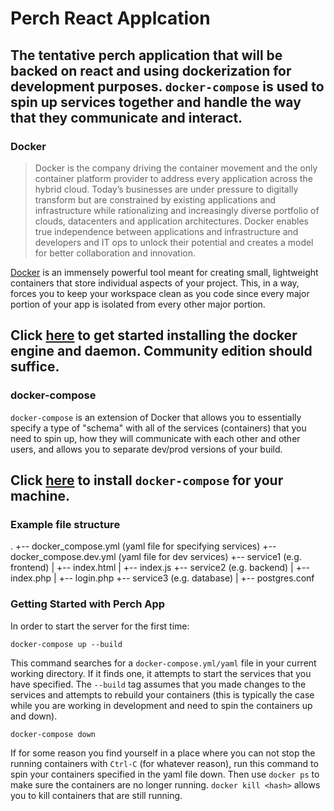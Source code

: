 Perch React Applcation
======================

The tentative perch application that will be backed on react and using dockerization for development purposes. `docker-compose` is used to spin up services together and handle the way that they communicate and interact.
----------------------

### Docker
> Docker is the company driving the container movement and the only container platform provider to address every
> application across the hybrid cloud. Today’s businesses are under pressure to digitally transform
> but are constrained by existing applications and infrastructure while rationalizing and increasingly diverse portfolio of
> clouds, datacenters and application architectures. Docker enables true independence between applications
> and infrastructure and developers and IT ops to unlock their potential and creates a model for better
> collaboration and innovation.

[Docker](https://www.docker.com/) is an immensely powerful tool meant for creating small, lightweight containers that store individual aspects of your project. This, in a way, forces you to keep your workspace clean as you code since every major portion of your app is isolated from every other major portion.

Click [here](https://docs.docker.com/engine/installation) to get started installing the docker engine and daemon. Community edition should suffice.
----------------------

### docker-compose

`docker-compose` is an extension of Docker that allows you to essentially specify a type of "schema" with all of the services (containers) that you need to spin up, how they will communicate with each other and other users, and allows you to separate dev/prod versions of your build.

Click [here](https://docs.docker.com/compose/install) to install `docker-compose` for your machine.
----------------------

### Example file structure

.
+-- docker\_compose.yml (yaml file for specifying services)
+-- docker\_compose.dev.yml (yaml file for dev services)
+-- service1 (e.g. frontend)
|   +-- index.html
|   +-- index.js
+-- service2 (e.g. backend)
|   +-- index.php
|   +-- login.php
+-- service3 (e.g. database)
|   +-- postgres.conf

### Getting Started with Perch App

In order to start the server for the first time:

```
docker-compose up --build
```

This command searches for a `docker-compose.yml/yaml` file in your current working directory. If it finds one, it attempts to start the services that you have specified. The `--build` tag assumes that you made changes to the services and attempts to rebuild your containers (this is typically the case while you are working in development and need to spin the containers up and down).

```
docker-compose down
```

If for some reason you find yourself in a place where you can not stop the running containers with `Ctrl-C` (for whatever reason), run this command to spin your containers specified in the yaml file down. Then use `docker ps` to make sure the containers are no longer running. `docker kill <hash>` allows you to kill containers that are still running.

